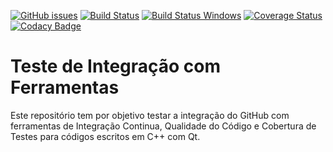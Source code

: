 [![GitHub issues](https://img.shields.io/github/issues/HerikLyma/CPPWebFramework.svg)](https://github.com/HerikLyma/CPPWebFramework/issues)
[![Build Status](https://travis-ci.org/HerikLyma/TesteIntegracao.svg?branch=master)](https://travis-ci.org/HerikLyma/TesteIntegracao)
[![Build Status Windows](https://img.shields.io/appveyor/ci/heriklyma/cwf.svg?label=windows)](https://ci.appveyor.com/project/HerikLyma/testeintegracao)
[![Coverage Status](https://coveralls.io/repos/github/HerikLyma/TesteIntegracao/badge.svg?branch=master)](https://coveralls.io/github/HerikLyma/TesteIntegracao?branch=master)
[![Codacy Badge](https://api.codacy.com/project/badge/Grade/08e02728c3114e08ac580c1c0ba94b75)](https://www.codacy.com/app/HerikLyma/TesteIntegracao?utm_source=github.com&amp;utm_medium=referral&amp;utm_content=HerikLyma/TesteIntegracao&amp;utm_campaign=Badge_Grade)
# Teste de Integração com Ferramentas
Este repositório tem por objetivo testar a integração do GitHub com ferramentas de Integração Continua, 
Qualidade do Código e Cobertura de Testes para códigos escritos em C++ com Qt.

